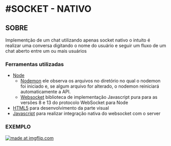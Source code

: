 #SOCKET - NATIVO
=====================

## SOBRE
Implementção de um chat utilizando apenas socket nativo o intuito é realizar uma conversa digitando o nome do usuário e seguir um fluxo de um chat aberto entre um ou mais usuários

### Ferramentas utilizadas
- [Node](https://nodejs.org/en) 
  - [Nodemon](https://www.npmjs.com/package/nodemon) ele observa os arquivos no diretório no qual o nodemon foi iniciado e, se algum arquivo for alterado, o nodemon reiniciará automaticamente a API.
  - [Websocket](https://www.npmjs.com/package/websocket) biblioteca de implementação Javascript pura para as versões 8 e 13 do protocolo WebSocket para Node
- [HTML5](https://developer.mozilla.org/pt-BR/docs/Web/HTML/HTML5) para desenvolvimento da parte visual
- [Javascript](https://www.javascript.com/) para realizar integração nativa do websocket com o server

### EXEMPLO
<a href="https://imgflip.com/gif/2o4c2b"><img src="https://i.imgflip.com/2o4c2b.gif" title="made at imgflip.com" /></a>